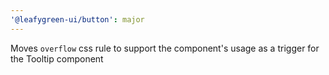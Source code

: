 ```yaml
---
'@leafygreen-ui/button': major
---
```


Moves `overflow` css rule to support the component's usage as a trigger for the Tooltip component
